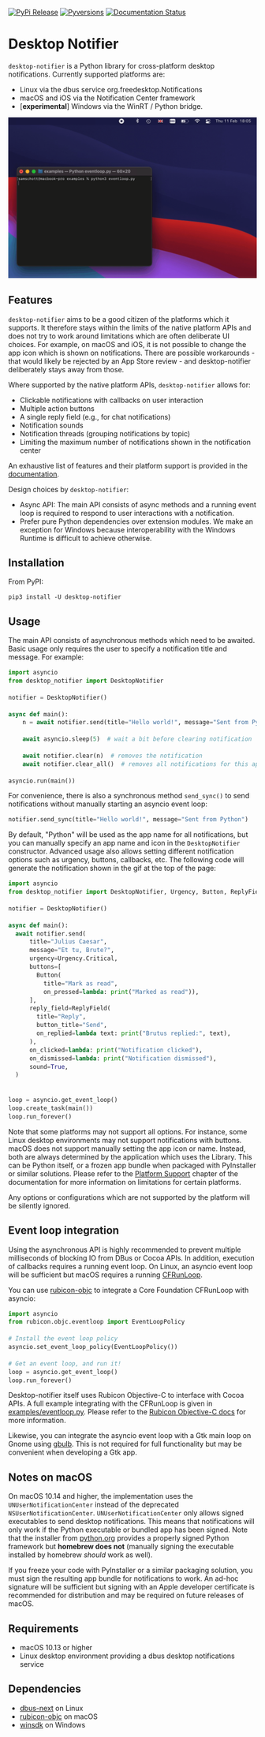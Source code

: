 [![PyPi Release](https://img.shields.io/pypi/v/desktop-notifier.svg)](https://pypi.org/project/desktop-notifier/)
[![Pyversions](https://img.shields.io/pypi/pyversions/desktop-notifier.svg)](https://pypi.org/pypi/desktop-notifier/)
[![Documentation Status](https://readthedocs.org/projects/desktop-notifier/badge/?version=latest)](https://desktop-notifier.readthedocs.io/en/latest/?badge=latest)

# Desktop Notifier

`desktop-notifier`  is a Python library for cross-platform desktop notifications.
Currently supported platforms are:

* Linux via the dbus service org.freedesktop.Notifications
* macOS and iOS via the Notification Center framework
* [**experimental**] Windows via the WinRT / Python bridge.

![gif](screenshots/macOS.gif)

## Features

`desktop-notifier` aims to be a good citizen of the platforms which it supports. It
therefore stays within the limits of the native platform APIs and does not try to work
around limitations which are often deliberate UI choices. For example, on macOS  and
iOS, it is not possible to change the app icon which is shown on notifications. There
are possible workarounds - that would likely be rejected by an App Store review - and
desktop-notifier deliberately stays away from those.

Where supported by the native platform APIs, `desktop-notifier` allows for:

* Clickable notifications with callbacks on user interaction
* Multiple action buttons
* A single reply field (e.g., for chat notifications)
* Notification sounds
* Notification threads (grouping notifications by topic)
* Limiting the maximum number of notifications shown in the notification center

An exhaustive list of features and their platform support is provided in the
[documentation](https://desktop-notifier.readthedocs.io/en/latest/background/platform_support.html).

Design choices by `desktop-notifier`:

* Async API: The main API consists of async methods and a running event loop
  is required to respond to user interactions with a notification.
* Prefer pure Python dependencies over extension modules. We make an exception for
  Windows because interoperability with the Windows Runtime is difficult to achieve
  otherwise.

## Installation

From PyPI:

```
pip3 install -U desktop-notifier
```

## Usage

The main API consists of asynchronous methods which need to be awaited. Basic usage only
requires the user to specify a notification title and message. For example:

```Python
import asyncio
from desktop_notifier import DesktopNotifier

notifier = DesktopNotifier()

async def main():
    n = await notifier.send(title="Hello world!", message="Sent from Python")

    await asyncio.sleep(5)  # wait a bit before clearing notification

    await notifier.clear(n)  # removes the notification
    await notifier.clear_all()  # removes all notifications for this app

asyncio.run(main())
```

For convenience, there is also a synchronous method ``send_sync()`` to send
notifications without manually starting an asyncio event loop:

```Python
notifier.send_sync(title="Hello world!", message="Sent from Python")
```

By default, "Python" will be used as the app name for all notifications, but you can
manually specify an app name and icon in the ``DesktopNotifier`` constructor. Advanced
usage also allows setting different notification options such as urgency, buttons,
callbacks, etc. The following code will generate the notification shown in the gif at
the top of the page:

```Python
import asyncio
from desktop_notifier import DesktopNotifier, Urgency, Button, ReplyField

notifier = DesktopNotifier()

async def main():
  await notifier.send(
      title="Julius Caesar",
      message="Et tu, Brute?",
      urgency=Urgency.Critical,
      buttons=[
        Button(
          title="Mark as read",
          on_pressed=lambda: print("Marked as read")),
      ],
      reply_field=ReplyField(
        title="Reply",
        button_title="Send",
        on_replied=lambda text: print("Brutus replied:", text),
      ),
      on_clicked=lambda: print("Notification clicked"),
      on_dismissed=lambda: print("Notification dismissed"),
      sound=True,
  )


loop = asyncio.get_event_loop()
loop.create_task(main())
loop.run_forever()
```

Note that some platforms may not support all options. For instance, some Linux desktop
environments may not support notifications with buttons. macOS does not support manually
setting the app icon or name. Instead, both are always determined by the application
which uses the Library. This can be Python itself, or a frozen app bundle when packaged
with PyInstaller or similar solutions. Please refer to the
[Platform Support](https://desktop-notifier.readthedocs.io/en/latest/background/platform_support.html)
chapter of the documentation for more information on limitations for certain platforms.

Any options or configurations which are not supported by the platform will be silently
ignored.

## Event loop integration

Using the asynchronous API is highly recommended to prevent multiple milliseconds of
blocking IO from DBus or Cocoa APIs. In addition, execution of callbacks requires a
running event loop. On Linux, an asyncio event loop will be sufficient but macOS
requires a running [CFRunLoop](https://developer.apple.com/documentation/corefoundation/cfrunloop-rht).

You can use [rubicon-objc](https://github.com/beeware/rubicon-objc) to integrate a Core
Foundation CFRunLoop with asyncio:

```Python
import asyncio
from rubicon.objc.eventloop import EventLoopPolicy

# Install the event loop policy
asyncio.set_event_loop_policy(EventLoopPolicy())

# Get an event loop, and run it!
loop = asyncio.get_event_loop()
loop.run_forever()
```

Desktop-notifier itself uses Rubicon Objective-C to interface with Cocoa APIs. A full
example integrating with the CFRunLoop is given in
[examples/eventloop.py](examples/eventloop.py). Please refer to the
[Rubicon Objective-C docs](https://rubicon-objc.readthedocs.io/en/latest/how-to/async.html)
for more information.

Likewise, you can integrate the asyncio event loop with a Gtk main loop on Gnome using
[gbulb](https://pypi.org/project/gbulb). This is not required for full functionality
but may be convenient when developing a Gtk app.

## Notes on macOS

On macOS 10.14 and higher, the implementation uses the `UNUserNotificationCenter`
instead of the deprecated `NSUserNotificationCenter`. `UNUserNotificationCenter`
only allows signed executables to send desktop notifications. This means that
notifications will only work if the Python executable or bundled app has been signed.
Note that the installer from [python.org](https://python.org) provides a properly signed
Python framework but **homebrew does not** (manually signing the executable installed
by homebrew *should* work as well).

If you freeze your code with PyInstaller or a similar packaging solution, you must sign
the resulting app bundle for notifications to work. An ad-hoc signature will be
sufficient but signing with an Apple developer certificate is recommended for
distribution and may be required on future releases of macOS.

## Requirements

* macOS 10.13 or higher
* Linux desktop environment providing a dbus desktop notifications service

## Dependencies

* [dbus-next](https://github.com/altdesktop/python-dbus-next) on Linux
* [rubicon-objc](https://github.com/beeware/rubicon-objc) on macOS
* [winsdk](https://github.com/pywinrt/python-winsdk) on Windows
